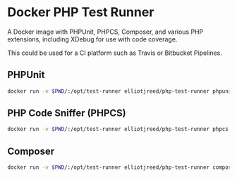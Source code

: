 # Docker PHP Test Runner

A Docker image with PHPUnit, PHPCS, Composer, and various PHP extensions, including XDebug for use with code coverage.

This could be used for a CI platform such as Travis or Bitbucket Pipelines.

## PHPUnit

```bash
docker run -v $PWD/:/opt/test-runner elliotjreed/php-test-runner phpunit
```

## PHP Code Sniffer (PHPCS)

```bash
docker run -v $PWD/:/opt/test-runner elliotjreed/php-test-runner phpcs
```

## Composer

```bash
docker run -v $PWD/:/opt/test-runner elliotjreed/php-test-runner composer
```
